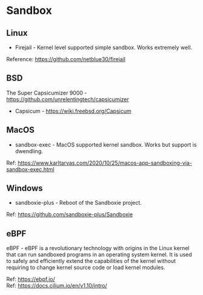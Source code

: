 # Sandbox

## Linux

* Firejail - Kernel level supported simple sandbox. Works extremely well.

Reference: https://github.com/netblue30/firejail

## BSD

The Super Capsicumizer 9000 - https://github.com/unrelentingtech/capsicumizer

* Capsicum - https://wiki.freebsd.org/Capsicum 

## MacOS

* sandbox-exec - MacOS supported kernel sandbox. Works but support is dwendling. 

Ref: https://www.karltarvas.com/2020/10/25/macos-app-sandboxing-via-sandbox-exec.html

## Windows

* sandboxie-plus - Reboot of the Sandboxie project. 

Ref: https://github.com/sandboxie-plus/Sandboxie


## eBPF

eBPF - eBPF is a revolutionary technology with origins in the Linux kernel that can run sandboxed programs in an operating system kernel. It is used to safely and efficiently extend the capabilities of the kernel without requiring to change kernel source code or load kernel modules.

Ref: https://ebpf.io/  
Ref: https://docs.cilium.io/en/v1.10/intro/  
